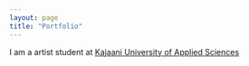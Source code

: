 ```yaml
---
layout: page
title: "Portfolio"
---
```


I am a artist student at [Kajaani University of Applied Sciences](https://www.kamk.fi/fi)
